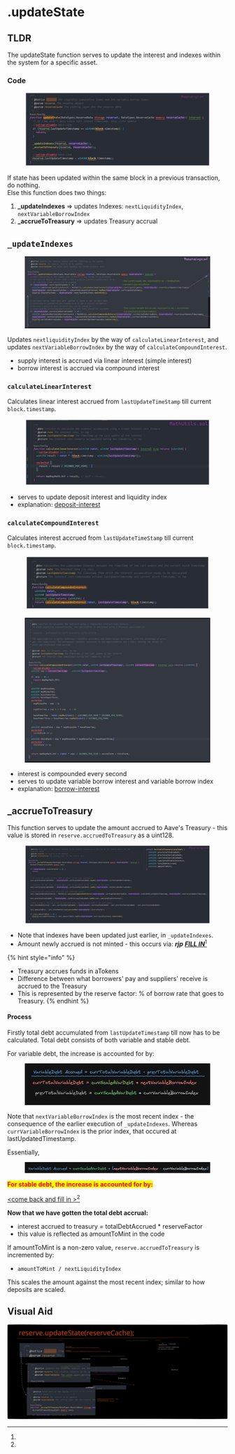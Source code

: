 # .updateState

## TLDR

The updateState function serves to update the interest and indexes within the system for a specific asset.

### Code

<figure><img src="../../.gitbook/assets/image (126).png" alt=""><figcaption></figcaption></figure>

If state has been updated within the same block in a previous transaction, do nothing. \
Else this function does two things:

1. **\_updateIndexes** => updates Indexes: `nextLiquidityIndex`, `nextVariableBorrowIndex`
2. **\_accrueToTreasury** => updates Treasury accrual&#x20;

## &#x20;`_updateIndexes`&#x20;

<figure><img src="../../.gitbook/assets/image (130).png" alt=""><figcaption></figcaption></figure>

Updates `nextliquidityIndex` by the way of `calculateLinearInterest`, and updates `nextVariableBorrowIndex` by the way of `calculateCompoundInterest`.

* supply interest is accrued via linear interest (simple interest)
* borrow interest is accrued via compound interest&#x20;

### `calculateLinearInterest`

Calculates linear interest accrued from `lastUpdateTimeStamp` till current `block.timestamp`.

<figure><img src="../../.gitbook/assets/image (57).png" alt=""><figcaption></figcaption></figure>

* serves to update deposit interest and liquidity index
* explanation: [deposit-interest](../../deposit-and-borrow-interest.md#deposit-interest)

### `calculateCompoundInterest`

Calculates interest accrued from `lastUpdateTimeStamp` till current `block.timestamp`.&#x20;

<figure><img src="../../.gitbook/assets/image (5) (1) (1).png" alt=""><figcaption></figcaption></figure>

<figure><img src="../../.gitbook/assets/image (38).png" alt=""><figcaption></figcaption></figure>

* interest is compounded every second&#x20;
* serves to update variable borrow interest and variable borrow index
* explanation: [borrow-interest](../../deposit-and-borrow-interest.md#borrow-interest)

## **\_accrueToTreasury**&#x20;

This function serves to update the amount accrued to Aave's Treasury - this value is stored in `reserve.accruedToTreasury` as a uint128.

<figure><img src="../../.gitbook/assets/image (123).png" alt=""><figcaption></figcaption></figure>

* Note that indexes have been updated just earlier, in `_updateIndexes`.
* Amount newly accrued is not minted - this occurs via: _**rjp**_ [_**FILL IN**_](#user-content-fn-1)[^1]

{% hint style="info" %}
* Treasury accrues funds in aTokens
* Difference between what borrowers' pay and suppliers' receive is accrued to the Treasury
* This is represented by the reserve factor: % of borrow rate that goes to Treasury.
{% endhint %}

#### Process

Firstly total debt accumulated from `lastUpdateTimestamp` till now has to be calculated. Total debt consists of both variable and stable debt.

For variable debt, the increase is accounted for by:

<figure><img src="../../.gitbook/assets/image (79).png" alt=""><figcaption></figcaption></figure>

Note that `nextVariableBorrowIndex` is the most recent index - the consequence of the earlier execution of `_updateIndexes`. Whereas `currVariableBorrowIndex` is the prior index, that occured at lastUpdatedTimestamp.&#x20;

Essentially,

<figure><img src="../../.gitbook/assets/image (107).png" alt=""><figcaption></figcaption></figure>

<mark style="color:red;">**For stable debt, the increase is accounted for by:**</mark>

[\<come back and fill in >](#user-content-fn-2)[^2]



**Now that we have gotten the total debt accrual:**&#x20;

* interest accrued to treasury = totalDebtAccrued \* reserveFactor
* this value is reflected as amountToMint in the code

If amountToMint is a non-zero value, `reserve.accruedToTreasury` is incremented by:

* `amountToMint / nextLiquidityIndex`&#x20;

This scales the amount against the most recent index; similar to how deposits are scaled.



## Visual Aid

<img src="../../.gitbook/assets/file.excalidraw (4).svg" alt="" class="gitbook-drawing">

[^1]: 

[^2]: 
